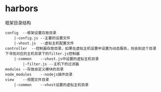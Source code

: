 harbors
=======

框架目录结构

    config  --框架设置存放目录
        |-config.js --主要的设置文件
        |-vhost.js  --虚拟主机配置文件
    controller  --控制器存放目录，如果在虚拟主机设置中设置为动态服务，则会到这个目录下寻找对应的主机目录下的filter.js控制器
        |-common    --vhost.js中设置的虚拟主机目录
            |-filter.js --主机下的过滤器
    modules --存放自定义模块的目录
    node_modules    --nodejs插件目录
    view    --视图文件目录
        |-common    --vhost设置的虚拟主机目录
